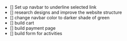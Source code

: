 - [] Set up navbar to underline selected link
- [] research designs and improve the website structure
- [] change navbar color to darker shade of green
- [] build cart
- [] build payment page
- [] build form for activities
